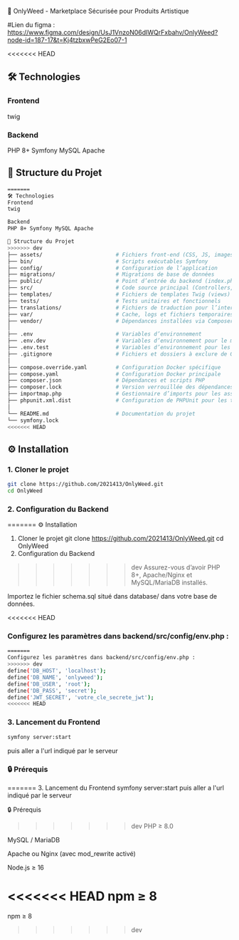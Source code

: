 🌿 OnlyWeed - Marketplace Sécurisée pour Produits Artistique

#Lien du figma : https://www.figma.com/design/UsJ1VnzoN06dIWQrFxbahv/OnlyWeed?node-id=187-17&t=Kj4tzbxwPeG2Eo07-1

<<<<<<< HEAD
## 🛠 Technologies

### Frontend
twig

### Backend
PHP 8+
Symfony
MySQL
Apache

## 📁 Structure du Projet
```bash
=======
🛠 Technologies
Frontend
twig

Backend
PHP 8+ Symfony MySQL Apache

📁 Structure du Projet
>>>>>>> dev
├── assets/                       # Fichiers front-end (CSS, JS, images)
├── bin/                          # Scripts exécutables Symfony
├── config/                       # Configuration de l’application
├── migrations/                   # Migrations de base de données
├── public/                       # Point d’entrée du backend (index.php, assets exposés)
├── src/                          # Code source principal (Controllers, Entities, Services)
├── templates/                    # Fichiers de templates Twig (views)
├── tests/                        # Tests unitaires et fonctionnels
├── translations/                 # Fichiers de traduction pour l’internationalisation
├── var/                          # Cache, logs et fichiers temporaires
├── vendor/                       # Dépendances installées via Composer
│
├── .env                          # Variables d’environnement
├── .env.dev                      # Variables d’environnement pour le mode développement
├── .env.test                     # Variables d’environnement pour les tests
├── .gitignore                    # Fichiers et dossiers à exclure de Git
│
├── compose.override.yaml         # Configuration Docker spécifique
├── compose.yaml                  # Configuration Docker principale
├── composer.json                 # Dépendances et scripts PHP
├── composer.lock                 # Version verrouillée des dépendances PHP
├── importmap.php                 # Gestionnaire d’imports pour les assets JavaScript
├── phpunit.xml.dist              # Configuration de PHPUnit pour les tests
│
└── README.md                     # Documentation du projet
└── symfony.lock
<<<<<<< HEAD
```

## ⚙️ Installation
### 1. Cloner le projet

```bash
git clone https://github.com/2021413/OnlyWeed.git
cd OnlyWeed
```

### 2. Configuration du Backend
=======
⚙️ Installation
1. Cloner le projet
git clone https://github.com/2021413/OnlyWeed.git
cd OnlyWeed
2. Configuration du Backend
>>>>>>> dev
Assurez-vous d’avoir PHP 8+, Apache/Nginx et MySQL/MariaDB installés.

Importez le fichier schema.sql situé dans database/ dans votre base de données.

<<<<<<< HEAD
### Configurez les paramètres dans backend/src/config/env.php :

```bash
=======
Configurez les paramètres dans backend/src/config/env.php :
>>>>>>> dev
define('DB_HOST', 'localhost');
define('DB_NAME', 'onlyweed');
define('DB_USER', 'root');
define('DB_PASS', 'secret');
define('JWT_SECRET', 'votre_cle_secrete_jwt');
<<<<<<< HEAD
```

### 3. Lancement du Frontend
```bash
symfony server:start
```
puis aller a l'url indiqué par le serveur


### 🔒 Prérequis
=======
3. Lancement du Frontend
symfony server:start
puis aller a l'url indiqué par le serveur

🔒 Prérequis
>>>>>>> dev
PHP ≥ 8.0

MySQL / MariaDB

Apache ou Nginx (avec mod_rewrite activé)

Node.js ≥ 16

<<<<<<< HEAD
npm ≥ 8
=======
npm ≥ 8
>>>>>>> dev
